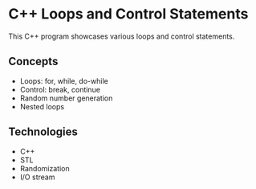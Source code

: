 # C++ Loops and Control Statements

This C++ program showcases various loops and control statements.

## Concepts
- Loops: for, while, do-while
- Control: break, continue
- Random number generation
- Nested loops

## Technologies
- C++
- STL
- Randomization
- I/O stream

